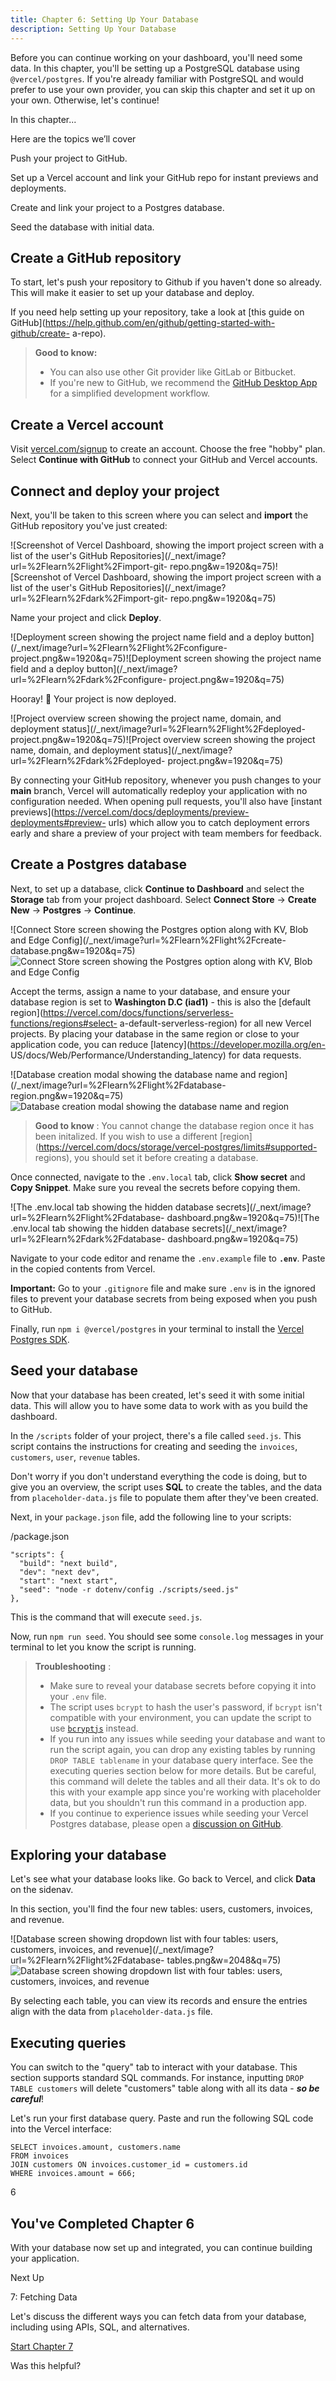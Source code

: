 ```yaml
---
title: Chapter 6: Setting Up Your Database
description: Setting Up Your Database
---
```


Before you can continue working on your dashboard, you'll need some data. In
this chapter, you'll be setting up a PostgreSQL database using
`@vercel/postgres`. If you're already familiar with PostgreSQL and would
prefer to use your own provider, you can skip this chapter and set it up on
your own. Otherwise, let's continue!

In this chapter...

Here are the topics we’ll cover

Push your project to GitHub.

Set up a Vercel account and link your GitHub repo for instant previews and
deployments.

Create and link your project to a Postgres database.

Seed the database with initial data.

## Create a GitHub repository

To start, let's push your repository to Github if you haven't done so already.
This will make it easier to set up your database and deploy.

If you need help setting up your repository, take a look at [this guide on
GitHub](https://help.github.com/en/github/getting-started-with-github/create-
a-repo).

> **Good to know:**
>
>   * You can also use other Git provider like GitLab or Bitbucket.
>   * If you're new to GitHub, we recommend the [GitHub Desktop
> App](https://desktop.github.com/) for a simplified development workflow.
>

## Create a Vercel account

Visit [vercel.com/signup](https://vercel.com/signup) to create an account.
Choose the free "hobby" plan. Select **Continue with GitHub** to connect your
GitHub and Vercel accounts.

## Connect and deploy your project

Next, you'll be taken to this screen where you can select and **import** the
GitHub repository you've just created:

![Screenshot of Vercel Dashboard, showing the import project screen with a
list of the user's GitHub
Repositories](/_next/image?url=%2Flearn%2Flight%2Fimport-git-
repo.png&w=1920&q=75)![Screenshot of Vercel Dashboard, showing the import
project screen with a list of the user's GitHub
Repositories](/_next/image?url=%2Flearn%2Fdark%2Fimport-git-
repo.png&w=1920&q=75)

Name your project and click **Deploy**.

![Deployment screen showing the project name field and a deploy
button](/_next/image?url=%2Flearn%2Flight%2Fconfigure-
project.png&w=1920&q=75)![Deployment screen showing the project name field and
a deploy button](/_next/image?url=%2Flearn%2Fdark%2Fconfigure-
project.png&w=1920&q=75)

Hooray! 🎉 Your project is now deployed.

![Project overview screen showing the project name, domain, and deployment
status](/_next/image?url=%2Flearn%2Flight%2Fdeployed-
project.png&w=1920&q=75)![Project overview screen showing the project name,
domain, and deployment status](/_next/image?url=%2Flearn%2Fdark%2Fdeployed-
project.png&w=1920&q=75)

By connecting your GitHub repository, whenever you push changes to your
**main** branch, Vercel will automatically redeploy your application with no
configuration needed. When opening pull requests, you'll also have [instant
previews](https://vercel.com/docs/deployments/preview-deployments#preview-
urls) which allow you to catch deployment errors early and share a preview of
your project with team members for feedback.

## Create a Postgres database

Next, to set up a database, click **Continue to Dashboard** and select the
**Storage** tab from your project dashboard. Select **Connect Store** →
**Create New** → **Postgres** → **Continue**.

![Connect Store screen showing the Postgres option along with KV, Blob and
Edge Config](/_next/image?url=%2Flearn%2Flight%2Fcreate-
database.png&w=1920&q=75)![Connect Store screen showing the Postgres option
along with KV, Blob and Edge
Config](/_next/image?url=%2Flearn%2Fdark%2Fcreate-database.png&w=1920&q=75)

Accept the terms, assign a name to your database, and ensure your database
region is set to **Washington D.C (iad1)** \- this is also the [default
region](https://vercel.com/docs/functions/serverless-functions/regions#select-
a-default-serverless-region) for all new Vercel projects. By placing your
database in the same region or close to your application code, you can reduce
[latency](https://developer.mozilla.org/en-
US/docs/Web/Performance/Understanding_latency) for data requests.

![Database creation modal showing the database name and
region](/_next/image?url=%2Flearn%2Flight%2Fdatabase-
region.png&w=1920&q=75)![Database creation modal showing the database name and
region](/_next/image?url=%2Flearn%2Fdark%2Fdatabase-region.png&w=1920&q=75)

> **Good to know** : You cannot change the database region once it has been
> initalized. If you wish to use a different
> [region](https://vercel.com/docs/storage/vercel-postgres/limits#supported-
> regions), you should set it before creating a database.

Once connected, navigate to the `.env.local` tab, click **Show secret** and
**Copy Snippet**. Make sure you reveal the secrets before copying them.

![The .env.local tab showing the hidden database
secrets](/_next/image?url=%2Flearn%2Flight%2Fdatabase-
dashboard.png&w=1920&q=75)![The .env.local tab showing the hidden database
secrets](/_next/image?url=%2Flearn%2Fdark%2Fdatabase-
dashboard.png&w=1920&q=75)

Navigate to your code editor and rename the `.env.example` file to **`.env`**.
Paste in the copied contents from Vercel.

**Important:** Go to your `.gitignore` file and make sure `.env` is in the
ignored files to prevent your database secrets from being exposed when you
push to GitHub.

Finally, run `npm i @vercel/postgres` in your terminal to install the [Vercel
Postgres SDK](https://vercel.com/docs/storage/vercel-postgres/sdk).

## Seed your database

Now that your database has been created, let's seed it with some initial data.
This will allow you to have some data to work with as you build the dashboard.

In the `/scripts` folder of your project, there's a file called `seed.js`.
This script contains the instructions for creating and seeding the `invoices`,
`customers`, `user`, `revenue` tables.

Don't worry if you don't understand everything the code is doing, but to give
you an overview, the script uses **SQL** to create the tables, and the data
from `placeholder-data.js` file to populate them after they've been created.

Next, in your `package.json` file, add the following line to your scripts:

/package.json

    
    
    "scripts": {
      "build": "next build",
      "dev": "next dev",
      "start": "next start",
      "seed": "node -r dotenv/config ./scripts/seed.js"
    },

This is the command that will execute `seed.js`.

Now, run `npm run seed`. You should see some `console.log` messages in your
terminal to let you know the script is running.

> **Troubleshooting** :
>
>   * Make sure to reveal your database secrets before copying it into your
> `.env` file.
>   * The script uses `bcrypt` to hash the user's password, if `bcrypt` isn't
> compatible with your environment, you can update the script to use
> [`bcryptjs`](https://www.npmjs.com/package/bcryptjs) instead.
>   * If you run into any issues while seeding your database and want to run
> the script again, you can drop any existing tables by running `DROP TABLE
> tablename` in your database query interface. See the executing queries
> section below for more details. But be careful, this command will delete the
> tables and all their data. It's ok to do this with your example app since
> you're working with placeholder data, but you shouldn't run this command in
> a production app.
>   * If you continue to experience issues while seeding your Vercel Postgres
> database, please open a [discussion on
> GitHub](https://github.com/vercel/next-learn/issues).
>

## Exploring your database

Let's see what your database looks like. Go back to Vercel, and click **Data**
on the sidenav.

In this section, you'll find the four new tables: users, customers, invoices,
and revenue.

![Database screen showing dropdown list with four tables: users, customers,
invoices, and revenue](/_next/image?url=%2Flearn%2Flight%2Fdatabase-
tables.png&w=2048&q=75)![Database screen showing dropdown list with four
tables: users, customers, invoices, and
revenue](/_next/image?url=%2Flearn%2Fdark%2Fdatabase-tables.png&w=2048&q=75)

By selecting each table, you can view its records and ensure the entries align
with the data from `placeholder-data.js` file.

## Executing queries

You can switch to the "query" tab to interact with your database. This section
supports standard SQL commands. For instance, inputting `DROP TABLE customers`
will delete "customers" table along with all its data - **_so be careful_**!

Let's run your first database query. Paste and run the following SQL code into
the Vercel interface:

    
    
    SELECT invoices.amount, customers.name
    FROM invoices
    JOIN customers ON invoices.customer_id = customers.id
    WHERE invoices.amount = 666;

6

## You've Completed Chapter 6

With your database now set up and integrated, you can continue building your
application.

Next Up

7: Fetching Data

Let's discuss the different ways you can fetch data from your database,
including using APIs, SQL, and alternatives.

[Start Chapter 7](/learn/dashboard-app/fetching-data)

Was this helpful?

